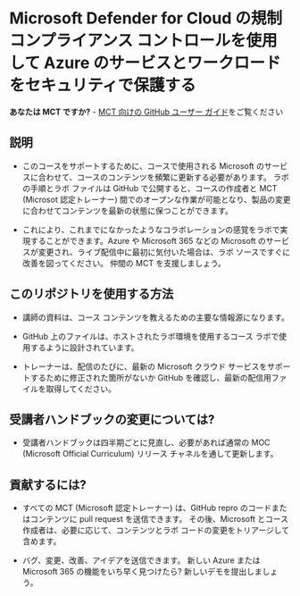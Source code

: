 # Microsoft Defender for Cloud の規制コンプライアンス コントロールを使用して Azure のサービスとワークロードをセキュリティで保護する

**あなたは MCT ですか?** - [MCT 向けの GitHub ユーザー ガイド](https://microsoftlearning.github.io/MCT-User-Guide/)をご覧ください

## 説明

- このコースをサポートするために、コースで使用される Microsoft のサービスに合わせて、コースのコンテンツを頻繁に更新する必要があります。 ラボの手順とラボ ファイルは GitHub で公開すると、コースの作成者と MCT (Microsot 認定トレーナー) 間でのオープンな作業が可能となり、製品の変更に合わせてコンテンツを最新の状態に保つことができます。

- これにより、これまでになかったようなコラボレーションの感覚をラボで実現することができます。Azure や Microsoft 365 などの Microsoft のサービスが変更され、ライブ配信中に最初に気付いた場合は、ラボ ソースですぐに改善を図ってください。 仲間の MCT を支援しましょう。

## このリポジトリを使用する方法

- 講師の資料は、コース コンテンツを教えるための主要な情報源になります。

- GitHub 上のファイルは、ホストされたラボ環境を使用するコース ラボで使用するように設計されています。

- トレーナーは、配信のたびに、最新の Microsoft クラウド サービスをサポートするために修正された箇所がないか GitHub を確認し、最新の配信用ファイルを取得してください。

## 受講者ハンドブックの変更については?

- 受講者ハンドブックは四半期ごとに見直し、必要があれば通常の MOC (Microsoft Official Curriculum) リリース チャネルを通して更新します。

## 貢献するには?

- すべての MCT (Microsoft 認定トレーナー) は、GitHub repro のコードまたはコンテンツに pull request を送信できます。 その後、Microsoft とコース 作成者は、必要に応じて、コンテンツとラボ コードの変更をトリアージして含めます。

- バグ、変更、改善、アイデアを送信できます。 新しい Azure または Microsoft 365 の機能をいち早く見つけたら? 新しいデモを提出しましょう。
